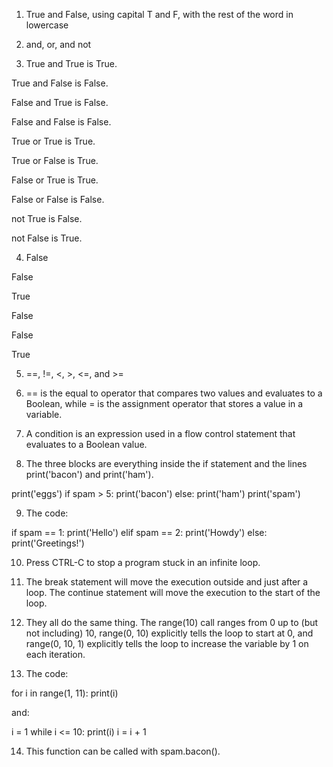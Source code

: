 1. True and False, using capital T and F, with the rest of the word in lowercase

2. and, or, and not

3. True and True is True.

True and False is False.

False and True is False.

False and False is False.

True or True is True.

True or False is True.

False or True is True.

False or False is False.

not True is False.

not False is True.

4. False

False

True

False

False

True

5. ==, !=, <, >, <=, and >=

6. == is the equal to operator that compares two values and evaluates to a Boolean, while = is the assignment operator that stores a value in a variable.

7. A condition is an expression used in a flow control statement that evaluates to a Boolean value.

8. The three blocks are everything inside the if statement and the lines print('bacon') and print('ham').

print('eggs')
if spam > 5:
    print('bacon')
else:
    print('ham')
print('spam')

9. The code:

if spam == 1:
    print('Hello')
elif spam == 2:
    print('Howdy')
else:
    print('Greetings!')

10. Press CTRL-C to stop a program stuck in an infinite loop.

11. The break statement will move the execution outside and just after a loop. The continue statement will move the execution to the start of the loop.

12. They all do the same thing. The range(10) call ranges from 0 up to (but not including) 10, range(0, 10) explicitly tells the loop to start at 0, and range(0, 10, 1) explicitly tells the loop to increase the variable by 1 on each iteration.

13. The code:

for i in range(1, 11):
    print(i)

and:

i = 1
while i <= 10:
    print(i)
    i = i + 1

14. This function can be called with spam.bacon().
